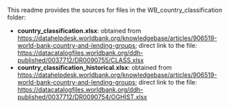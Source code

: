This readme provides the sources for files in the WB_country_classification folder:

* **country_classification.xlsx**: obtained from https://datahelpdesk.worldbank.org/knowledgebase/articles/906519-world-bank-country-and-lending-groups; direct link to the file: https://datacatalogfiles.worldbank.org/ddh-published/0037712/DR0090755/CLASS.xlsx
* **country_classification_historical.xlsx**: obtained from https://datahelpdesk.worldbank.org/knowledgebase/articles/906519-world-bank-country-and-lending-groups; direct link to the file: https://datacatalogfiles.worldbank.org/ddh-published/0037712/DR0090754/OGHIST.xlsx